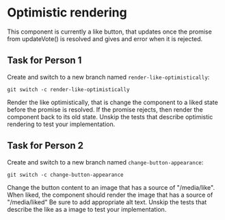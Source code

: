 # Optimistic rendering

This component is currently a like button, that updates once the promise from updateVote() is resolved and gives and error when it is rejected.

## Task for Person 1

Create and switch to a new branch named `render-like-optimistically`:

```
git switch -c render-like-optimistically
```

Render the like optimistically, that is change the component to a liked state before the promise is resolved. If the promise rejects, then render the component back to its old state. Unskip the tests that describe optimistic rendering to test your implementation.

## Task for Person 2

Create and switch to a new branch named `change-button-appearance`:

```
git switch -c change-button-appearance
```

Change the button content to an image that has a source of "/media/like". When liked, the component should render the image that has a source of "/media/liked" Be sure to add appropriate alt text. Unskip the tests that describe the like as a image to test your implementation.
